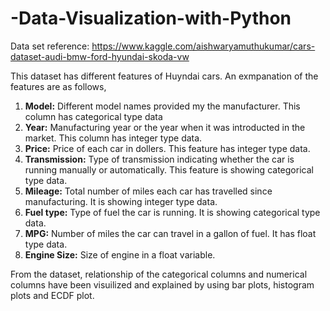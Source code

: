 # -Data-Visualization-with-Python

Data set reference: https://www.kaggle.com/aishwaryamuthukumar/cars-dataset-audi-bmw-ford-hyundai-skoda-vw

This dataset has different features of Huyndai cars. An exmpanation of the features are as follows,

1. **Model:** Different model names provided my the manufacturer. This column has categorical type data
2. **Year:** Manufacturing year or the year when it was introducted in the market. This column has integer type data.
3. **Price:** Price of each car in dollers. This feature has integer type data.
4. **Transmission:** Type of transmission indicating whether the car is running manually or automatically. This feature is showing categorical type data.
5. **Mileage:** Total number of miles each car has travelled since manufacturing. It is showing integer type data.
6. **Fuel type:** Type of fuel the car is running. It is showing categorical type data.
7. **MPG:** Number of miles the car can travel in a gallon of fuel. It has float type data.
8. **Engine Size:** Size of engine in a float variable.

From the dataset, relationship of the categorical columns and numerical columns have been visuilized and explained by using bar plots, histogram plots and ECDF plot.
